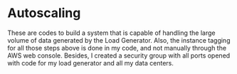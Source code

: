 # Autoscaling
These are codes to build a system that is capable of handling the large volume of data generated by the Load Generator. Also, the instance tagging for all those steps above is done in my code, and not manually through the AWS web console.  Besides, I created a security group with all ports opened with code for my load generator and all my data centers.
